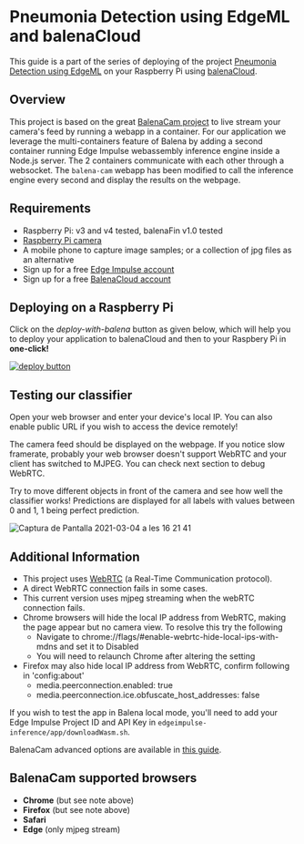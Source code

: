 # Pneumonia Detection using EdgeML and balenaCloud

This guide is a part of the series of deploying of the project [Pneumonia Detection using EdgeML](https://www.hackster.io/arijit_das_student/pneumonia-classification-detection-using-edgeml-991e18) on your Raspberry Pi using [balenaCloud](https://balena.io).

## Overview

This project is based on the great [BalenaCam project](https://github.com/balenalabs/balena-cam) to live stream your camera's feed by running a webapp in a container. For our application we leverage the multi-containers feature of Balena by adding a second container running Edge Impulse webassembly inference engine inside a Node.js server. The 2 containers communicate with each other through a websocket. The `balena-cam` webapp has been modified to call the inference engine every second and display the results on the webpage.

## Requirements

* Raspberry Pi: v3 and v4 tested, balenaFin v1.0 tested
* [Raspberry Pi camera](https://www.raspberrypi.org/products/camera-module-v2/)
* A mobile phone to capture image samples; or a collection of jpg files as an alternative
* Sign up for a free [Edge Impulse account](https://edgeimpulse.com/)
* Sign up for a free [BalenaCloud account](https://www.balena.io/)

## Deploying on a Raspberry Pi

Click on the *deploy-with-balena* button as given below, which will help you to deploy your application to balenaCloud and then to your Raspbery Pi in **one-click!**


[![deploy button](https://balena.io/deploy.svg)](https://dashboard.balena-cloud.com/deploy?repoUrl=https://github.com/Pneumonia-Detection-using-EdgeML/balena-cam-tinyml)
## Testing our classifier

Open your web browser and enter your device's local IP. You can also enable public URL if you wish to access the device remotely!

The camera feed should be displayed on the webpage. If you notice slow framerate, probably your web browser doesn't support WebRTC and your client has switched to MJPEG. You can check next section to debug WebRTC.

Try to move different objects in front of the camera and see how well the classifier works! Predictions are displayed for all labels with values between 0 and 1, 1 being perfect prediction.

![Captura de Pantalla 2021-03-04 a les 16 21 41](https://user-images.githubusercontent.com/64097541/110072921-8e461c00-7da4-11eb-8a24-63ca21f12b01.png)


## Additional Information

- This project uses [WebRTC](https://webrtc.org/) (a Real-Time Communication protocol).
- A direct WebRTC connection fails in some cases.
- This current version uses mjpeg streaming when the webRTC connection fails.
- Chrome browsers will hide the local IP address from WebRTC, making the page appear but no camera view. To resolve this try the following
  - Navigate to chrome://flags/#enable-webrtc-hide-local-ips-with-mdns and set it to Disabled
  - You will need to relaunch Chrome after altering the setting
- Firefox may also hide local IP address from WebRTC, confirm following in 'config:about'
  - media.peerconnection.enabled: true
  - media.peerconnection.ice.obfuscate_host_addresses: false

If you wish to test the app in Balena local mode, you'll need to add your Edge Impulse Project ID and API Key in `edgeimpulse-inference/app/downloadWasm.sh`.

BalenaCam advanced options are available in [this guide](BALENA-OPTIONS.md).

## BalenaCam supported browsers

- **Chrome** (but see note above)
- **Firefox** (but see note above)
- **Safari**
- **Edge** (only mjpeg stream)
